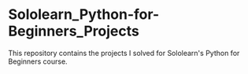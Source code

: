 # Sololearn_Python-for-Beginners_Projects
This repository contains the projects I solved for Sololearn's Python for Beginners course.
